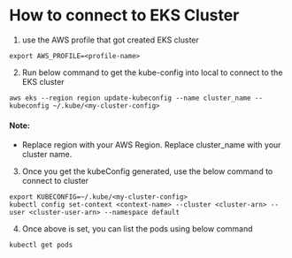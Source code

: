 # How to connect to EKS Cluster

1. use the AWS profile that got created EKS cluster

```
export AWS_PROFILE=<profile-name>
```

2. Run below command to get the kube-config into local to connect to the EKS cluster

```
aws eks --region region update-kubeconfig --name cluster_name --kubeconfig ~/.kube/<my-cluster-config>
```
#### Note: 
* Replace region with your AWS Region. Replace cluster_name with your cluster name.


3. Once you get the kubeConfig generated, use the below command to connect to cluster

```
export KUBECONFIG=~/.kube/<my-cluster-config>
kubectl config set-context <context-name> --cluster <cluster-arn> --user <cluster-user-arn> --namespace default
```

4. Once above is set, you can list the pods using below command

```
kubectl get pods
```





